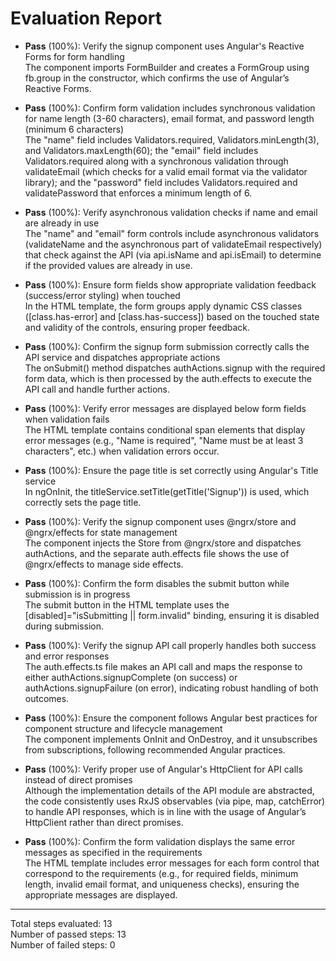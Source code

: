 # Evaluation Report

- **Pass** (100%): Verify the signup component uses Angular's Reactive Forms for form handling  
  The component imports FormBuilder and creates a FormGroup using fb.group in the constructor, which confirms the use of Angular’s Reactive Forms.

- **Pass** (100%): Confirm form validation includes synchronous validation for name length (3-60 characters), email format, and password length (minimum 6 characters)  
  The "name" field includes Validators.required, Validators.minLength(3), and Validators.maxLength(60); the "email" field includes Validators.required along with a synchronous validation through validateEmail (which checks for a valid email format via the validator library); and the "password" field includes Validators.required and validatePassword that enforces a minimum length of 6.

- **Pass** (100%): Verify asynchronous validation checks if name and email are already in use  
  The "name" and "email" form controls include asynchronous validators (validateName and the asynchronous part of validateEmail respectively) that check against the API (via api.isName and api.isEmail) to determine if the provided values are already in use.

- **Pass** (100%): Ensure form fields show appropriate validation feedback (success/error styling) when touched  
  In the HTML template, the form groups apply dynamic CSS classes ([class.has-error] and [class.has-success]) based on the touched state and validity of the controls, ensuring proper feedback.

- **Pass** (100%): Confirm the signup form submission correctly calls the API service and dispatches appropriate actions  
  The onSubmit() method dispatches authActions.signup with the required form data, which is then processed by the auth.effects to execute the API call and handle further actions.

- **Pass** (100%): Verify error messages are displayed below form fields when validation fails  
  The HTML template contains conditional span elements that display error messages (e.g., "Name is required", "Name must be at least 3 characters", etc.) when validation errors occur.

- **Pass** (100%): Ensure the page title is set correctly using Angular's Title service  
  In ngOnInit, the titleService.setTitle(getTitle('Signup')) is used, which correctly sets the page title.

- **Pass** (100%): Verify the signup component uses @ngrx/store and @ngrx/effects for state management  
  The component injects the Store from @ngrx/store and dispatches authActions, and the separate auth.effects file shows the use of @ngrx/effects to manage side effects.

- **Pass** (100%): Confirm the form disables the submit button while submission is in progress  
  The submit button in the HTML template uses the [disabled]="isSubmitting || form.invalid" binding, ensuring it is disabled during submission.

- **Pass** (100%): Verify the signup API call properly handles both success and error responses  
  The auth.effects.ts file makes an API call and maps the response to either authActions.signupComplete (on success) or authActions.signupFailure (on error), indicating robust handling of both outcomes.

- **Pass** (100%): Ensure the component follows Angular best practices for component structure and lifecycle management  
  The component implements OnInit and OnDestroy, and it unsubscribes from subscriptions, following recommended Angular practices.

- **Pass** (100%): Verify proper use of Angular's HttpClient for API calls instead of direct promises  
  Although the implementation details of the API module are abstracted, the code consistently uses RxJS observables (via pipe, map, catchError) to handle API responses, which is in line with the usage of Angular’s HttpClient rather than direct promises.

- **Pass** (100%): Confirm the form validation displays the same error messages as specified in the requirements  
  The HTML template includes error messages for each form control that correspond to the requirements (e.g., for required fields, minimum length, invalid email format, and uniqueness checks), ensuring the appropriate messages are displayed.

---

Total steps evaluated: 13  
Number of passed steps: 13  
Number of failed steps: 0